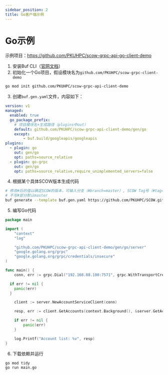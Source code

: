 ```yaml
---
sidebar_position: 2
title: Go客户端示例
---
```


# Go示例

示例项目：https://github.com/PKUHPC/scow-grpc-api-go-client-demo

1. 安装Buf CLI（[官网文档](https://buf.build/docs/installation/)）
2. 初始化一个Go项目，假设模块名为`github.com/PKUHPC/scow-grpc-client-demo`
  
```bash
go mod init github.com/PKUHPC/scow-grpc-api-client-demo
```

3. 创建`buf.gen.yaml`文件，内容如下：

```yaml title="buf.gen.yaml"
version: v1
managed:
  enabled: true
  go_package_prefix:
    # 项目模块名+生成路径（plugins中out）
    default: github.com/PKUHPC/scow-grpc-api-client-demo/gen/go
    except:
        - buf.build/googleapis/googleapis
plugins:
  - plugin: go
    out: gen/go
    opt: paths=source_relative
  - plugin: go-grpc
    out: gen/go
    opt: paths=source_relative,require_unimplemented_servers=false
```

4. 根据某个具体SCOW版本生成代码

```bash
# 修改#后的值以确定SCOW的版本，可输入分支（#branch=master）, SCOW Tag号（#tag=v0.4.0）
# 不写#部分默认master
buf generate --template buf.gen.yaml https://github.com/PKUHPC/SCOW.git#branch=master
```

5. 编写Go代码

```go title="main.go"
package main

import (
	"context"
	"log"

	"github.com/PKUHPC/scow-grpc-api-client-demo/gen/go/server"
	"google.golang.org/grpc"
	"google.golang.org/grpc/credentials/insecure"
)

func main() {
	conn, err := grpc.Dial("192.168.88.100:7571", grpc.WithTransportCredentials(insecure.NewCredentials()))

  if err != nil {
    panic(err)
  }

	client := server.NewAccountServiceClient(conn)

	resp, err := client.GetAccounts(context.Background(), &server.GetAccountsRequest{})

	if err != nil {
		panic(err)
	}

	log.Printf("Account list: %v", resp)
}
```

6. 下载依赖并运行

```bash
go mod tidy
go run main.go
```
